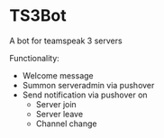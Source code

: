 # TS3Bot

A bot for teamspeak 3 servers

Functionality:
* Welcome message
* Summon serveradmin via pushover
* Send notification via pushover on
  * Server join
  * Server leave
  * Channel change
